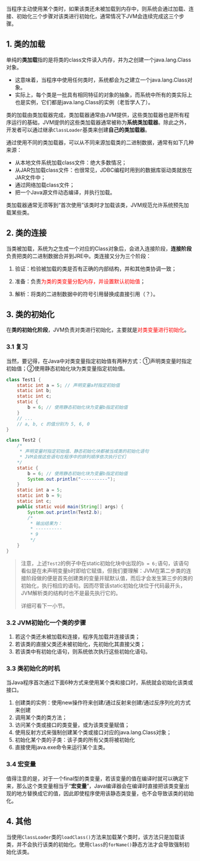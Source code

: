 当程序主动使用某个类时，如果该类还未被加载到内存中，则系统会通过加载、连接、初始化三个步骤对该类进行初始化，通常情况下JVM会连续完成这三个步骤。

## 1. 类的加载

单纯的**类加载**指的是将类的class文件读入内存，并为之创建一个java.lang.Class对象。

- 这意味着，当程序中使用任何类时，系统都会为之建立一个java.lang.Class对象。
- 实际上，每个类是一批具有相同特征的对象的抽象，而系统中所有的类实际上也是实例，它们都是java.lang.Class的实例（老哲学人了）。

类的加载由类加载器完成，类加载器通常由JVM提供，这些类加载器也是所有程序运行的基础，JVM提供的这些类加载器通常被称为**系统类加载器**。除此之外，开发者可以通过继承`ClassLoader`基类来创建**自己的类加载器**。

通过使用不同的类加载器，可以从不同来源加载类的二进制数据，通常有如下几种来源：

- 从本地文件系统加载class文件：绝大多数情况；
- 从JAR包加载class文件：也很常见，JDBC编程时用到的数据库驱动类就放在JAR文件中；
- 通过网络加载class文件；
- 把一个Java源文件动态编译，并执行加载。

类加载器通常无须等到“首次使用”该类时才加载该类，JVM规范允许系统预先加载某些类。

## 2. 类的连接

当类被加载，系统为之生成一个对应的Class对象后，会进入连接阶段，**连接阶段**负责把类的二进制数据合并到JRE中。类连接又分为三个阶段：

1. 验证：检验被加载的类是否有正确的内部结构，并和其他类协调一致；

2. 准备：负责<font color="red">为类的类变量分配内存，并设置默认初始值</font>；

3. 解析：将类的二进制数据中的符号引用替换成直接引用（？）。

## 3. 类的初始化

在**类的初始化阶段**，JVM负责对类进行初始化，主要就是<font color="red">对类变量进行初始化</font>。

### 3.1 复习

当然，要记得，在Java中对类变量指定初始值有两种方式：①声明类变量时指定初始值；②使用静态初始化块为类变量指定初始值。

```java
class Test1 {
    static int a = 5; // 声明变量a时指定初始值
    static int b;
    static int c;
    static {
        b = 6; // 使用静态初始化块为变量b指定初始值
    }
    // ...
    // a, b, c 的值分别为 5, 6, 0
}
```

```java
class Test2 {
    /*
     * 声明变量时指定初始值、静态初始化块都被当成类的初始化语句
     * JVM会按这些语句在程序中的排列顺序依次执行它们
    */
    static {
        b = 6; // 使用静态初始化块为变量b指定初始值
        System.out.println("----------");
    }
    static int a = 5;
    static int b = 9;
    static int c;
    public static void main(String[] args) {
        System.out.println(Test2.b);
        /*
         * 输出结果为： 
         * ---------- 
         * 9
         */
    }
}
```

> 注意，上述`Test2`的例子中在static初始化块中出现的`b = 6;`语句，该语句看似是在未声明变量`b`时即给它赋值，但我们要理解：JVM在第二步类的连接阶段做的便是首先创建类的变量并赋默认值，而后才会发生第三步的类的初始化，执行相应的语句。因而尽管该static初始化块位于代码最开头，JVM解析类的结构时也不是最先执行它的。
>
> 详细可看下一小节。

### 3.2 JVM初始化一个类的步骤

1. 若这个类还未被加载和连接，程序先加载并连接该类；
2. 若该类的直接父类还未被初始化，先初始化其直接父类；
3. 若该类中有初始化语句，则系统依次执行这些初始化语句。

### 3.3 类初始化的时机

当Java程序首次通过下面6种方式来使用某个类和接口时，系统就会初始化该类或接口。

1. 创建类的实例：使用new操作符来创建/通过反射来创建/通过反序列化的方式来创建
2. 调用某个类的类方法；
3. 访问某个类或接口的类变量，或为该类变量赋值；
4. 使用反射方式来强制创建某个类或接口对应的java.lang.Class对象；
5. 初始化某个类的子类：该子类的所有父类将被初始化
6. 直接使用java.exe命令来运行某个主类。

### 3.4 宏变量

值得注意的是，对于一个final型的类变量，若该变量的值在编译时就可以确定下来，那么这个类变量相当于“**宏变量**”，Java编译器会在编译时直接把该类变量出现的地方替换成它的值，因此即使程序使用该静态类变量，也不会导致该类的初始化。

## 4. 其他

当使用`ClassLoader`类的`loadClass()`方法来加载某个类时，该方法只是加载该类，并不会执行该类的初始化。使用`Class`的`forName()`静态方法才会导致强制初始化该类。

